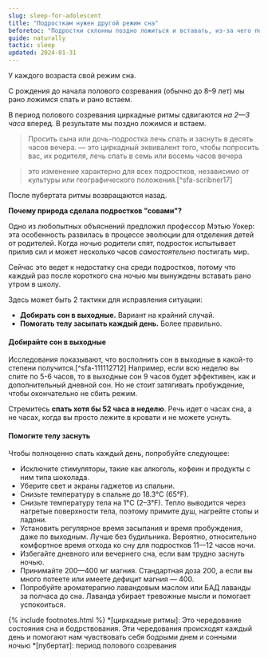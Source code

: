 ```yaml
---
slug: sleep-for-adolescent
title: "Подросткам нужен другой режим сна"
beforetoc: "Подростки склонны поздно ложиться и вставать, из-за чего подвержены дефициту сна."
guide: naturally
tactic: sleep
updated: 2024-01-31
---
```

У каждого возраста свой режим сна.

С рождения до начала полового созревания (обычно до 8–9 лет) мы рано ложимся спать и рано встаем.

В период полового созревания циркадные ритмы сдвигаются *на 2—3 часа* вперед. В результате мы поздно ложимся и встаем.

> Просить сына или дочь-подростка лечь спать и заснуть в десять часов вечера. — это циркадный эквивалент того, чтобы попросить вас, их родителя, лечь спать в семь или восемь часов вечера

> это изменение характерно для всех подростков, независимо от культуры или географического положения.[^sfa-scribner17]

После пубертата ритмы возвращаются назад.

**Почему природа сделала подростков "совами"?**

Одно из любопытных объяснений предложил профессор Мэтью Уокер: эта особенность развилась в процессе эволюции для отделения детей от родителей. Когда ночью родители спят, подросток испытывает прилив сил и может несколько часов *самостоятельно* постигать мир.

Сейчас это ведет к недостатку сна среди подростков, потому что каждый раз после короткого сна ночью мы вынуждены вставать рано утром в школу.

Здесь может быть 2 тактики для исправления ситуации:

- **Добирать сон в выходные.** Вариант на крайний случай.
- **Помогать телу засыпать каждый день.** Более правильно.

#### Добирайте сон в выходные

Исследования показывают, что восполнить сон в выходные в какой-то степени получится.[^sfa-111112712] Например, если всю неделю вы спите по 5-6 часов, то в выходные сон 9 часов будет эффективен, как и дополнительный дневной сон. Но не стоит затягивать пробуждение, чтобы окончательно не сбить режим.

Стремитесь **спать хотя бы 52 часа в неделю**. Речь идет о часах сна, а не часах, когда вы просто лежите в кровати и не можете уснуть.

#### Помогите телу заснуть

Чтобы полноценно спать каждый день, попробуйте следующее:

- Исключите стимуляторы, такие как алкоголь, кофеин и продукты с ним типа шоколада.
- Уберите свет и экраны гаджетов из спальни.
- Снизьте температуру в спальне до 18.3°C (65°F).
- Снизьте температуру тела на 1°C (2–3°F). Тепло выводится через нагретые поверхности тела, поэтому примите душ, нагрейте стопы и ладони.
- Установить регулярное время засыпания и время пробуждения, даже по выходным. Лучше без будильника. Вероятно, относительно комфортное время отхода ко сну для подростков 11—12 часов ночи.
- Избегайте дневного или вечернего сна, если вам трудно заснуть ночью.
- Принимайте 200—400 мг магния. Стандартная доза 200, а если вы много потеете или имеете дефицит магния — 400.
- Попробуйте ароматерапию лавандовым маслом или БАД лаванды за полчаса до сна. Лаванда убирает тревожные мысли и помогает успокоиться.

{% include footnotes.html %}
*[циркадные ритмы]: Это чередование состояния сна и бодрствования. Эти чередования происходят каждый день и помогают нам чувствовать себя бодрыми днем и сонными ночью
*[пубертат]: период полового созревания
